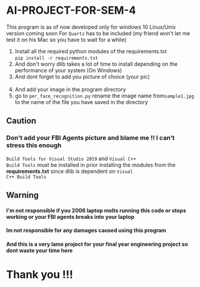 # AI-PROJECT-FOR-SEM-4
This program is as of now developed only for windows 10 
Linux/Unix version coming soon 
For <code>Quartz</code> has to be included (my friend won't let me test it on his Mac so you have to wait for a while)
<ol>
  <li>Install all the required python modules of the requirements.txt <br>
    <code>pip install -r requirements.txt</code> </li>
  <li>And don't worry dlib takes a lot of time to install depending on the performance of your system (On Windows)</li>

  <li>And dont forget to add you picture of choice (your pic) </li><br>
  
  <li>And add your image in the program directory</li>
  <li>go to <code>per_face_recognition.py</code> rename the image name from<code>sample1.jpg</code> to the name of the file you have saved in the directory
</ol>

## Caution
 ### Don't add your FBI Agents picture and blame me !! I can't stress this enough
<code>Build Tools for Visual Studio 2019</code> and <code>Visual C++ Build Tools</code> must be installed in prior installing the modules from the <b>requirements.txt</b> since dlib is dependent on <code>Visual C++ Build Tools</code>

## Warning 
#### I'm not responsible if you 2006 laptop melts running this code or stops working or your FBI agents breaks into your laptop 
#### Im not responsible for any damages caused using this program
#### And this is a very lame project for your final year engineering project so dont waste your time here
# Thank you !!!
